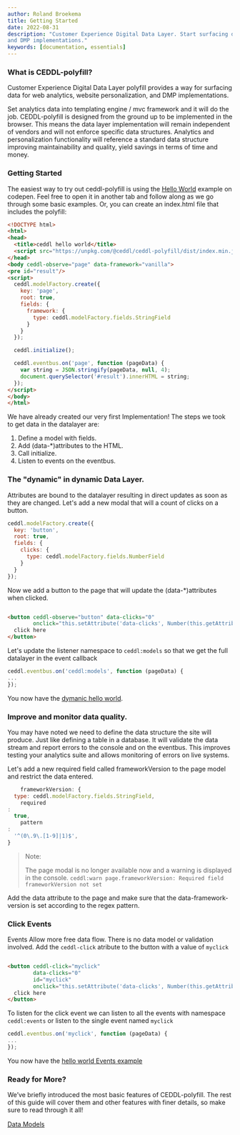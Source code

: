 ```yaml
---
author: Roland Broekema
title: Getting Started
date: 2022-08-31
description: "Customer Experience Digital Data Layer. Start surfacing data for marketing. analytics, personalization,
and DMP implementations."
keywords: [documentation, essentials]
---
```


### What is CEDDL-polyfill?

Customer Experience Digital Data Layer polyfill provides a way for surfacing data for web analytics, website
personalization, and DMP implementations.

Set analytics data into templating engine / mvc framework and it will do the job. CEDDL-polyfill is designed from the
ground up to be implemented in the browser. This means the data layer implementation will remain independent of vendors
and will not enforce specific data structures. Analytics and personalization functionality will reference a standard
data structure improving maintainability and quality, yield savings in terms of time and money.


[//]: # (> Note:)

[//]: # (>)

[//]: # (> This guide currently assumes intermediate level knowledge of Web analytics, HTML, and JavaScript. If you are totally new to Web analytics development, it might not be the best idea to start at ceddl-polyfill as your first step - grasp the basics concepts used to send data to an analytics backend service, then come back!.)

### Getting Started

The easiest way to try out ceddl-polyfill is using the <a href="https://codepen.io/broekema/pen/PdgQqv?editors=1010#0">
Hello World</a> example on codepen. Feel free to open it in another tab and follow along as we go through some basic
examples. Or, you can create an index.html file that includes the polyfill:

```html
<!DOCTYPE html>
<html>
<head>
  <title>ceddl hello world</title>
  <script src="https://unpkg.com/@ceddl/ceddl-polyfill/dist/index.min.js"></script>
</head>
<body ceddl-observe="page" data-framework="vanilla">
<pre id="result"/>
<script>
  ceddl.modelFactory.create({
    key: 'page',
    root: true,
    fields: {
      framework: {
        type: ceddl.modelFactory.fields.StringField
      }
    }
  });

  ceddl.initialize();

  ceddl.eventbus.on('page', function (pageData) {
    var string = JSON.stringify(pageData, null, 4);
    document.querySelector('#result').innerHTML = string;
  });
</script>
</body>
</html>
```

We have already created our very first Implementation! The steps we took to get data in the datalayer are:

1. Define a model with fields.
2. Add (data-*)attributes to the HTML.
3. Call initialize.
4. Listen to events on the eventbus.

### The "dynamic" in dynamic Data Layer.

Attributes are bound to the datalayer resulting in direct updates as soon as they are changed. Let's add a new modal
that will a count of clicks on a button.

```js
ceddl.modelFactory.create({
  key: 'button',
  root: true,
  fields: {
    clicks: {
      type: ceddl.modelFactory.fields.NumberField
    }
  }
});
``` 

Now we add a button to the page that will update the (data-*)attributes when clicked.

```html

<button ceddl-observe="button" data-clicks="0"
        onclick="this.setAttribute('data-clicks', Number(this.getAttribute('data-clicks')) + 1);">
  click here
</button>
```

Let's update the listener namespace to `ceddl:models` so that we get the full datalayer in the event callback

```js
ceddl.eventbus.on('ceddl:models', function (pageData) {
...
});
```

You now have the <a href="https://codepen.io/broekema/pen/yxrvJV?editors=1010#0">dymanic hello world</a>.

### Improve and monitor data quality.

You may have noted we need to define the data structure the site will produce. Just like defining a table in a database.
It will validate the data stream and report errors to the console and on the eventbus. This improves testing your
analytics suite and allows monitoring of errors on live systems.

Let's add a new required field called frameworkVersion to the page model and restrict the data entered.

```js
    frameworkVersion: {
  type: ceddl.modelFactory.fields.StringField,
    required
:
  true,
    pattern
:
  '^(0\.9\.[1-9]|1)$',
}
```

> Note:
>
> The page modal is no longer available now and a warning is displayed in the
> console. `ceddl:warn page.frameworkVersion: Required field frameworkVersion not set`

Add the data attribute to the page and make sure that the data-framework-version is set according to the regex pattern.

### Click Events

Events Allow more free data flow. There is no data model or validation involved. Add the `ceddl-click` atribute to the
button with a value of `myclick`

```HTML

<button ceddl-click="myclick"
        data-clicks="0"
        id="myclick"
        onclick="this.setAttribute('data-clicks', Number(this.getAttribute('data-clicks')) + 1);">
  click here
</button>
```

To listen for the click event we can listen to all the events with namespace `ceddl:events` or listen to the single
event named `myclick`

```js
ceddl.eventbus.on('myclick', function (pageData) {
...
});
```

You now have the <a href="https://codepen.io/broekema/pen/qMwxew?editors=1010#0">hello world Events example</a>

### Ready for More?

We’ve briefly introduced the most basic features of CEDDL-polyfill. The rest of this guide will cover them and other
features with finer details, so make sure to read through it all!

<div class="text-right">
<a style="display: inline-block; margin-bottom: 20px; line-height:20px;" href="/data-models">Data Models <i class="icon-arrow-right"></i></a>
</div>
